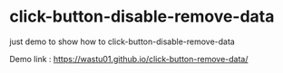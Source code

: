 # click-button-disable-remove-data
 just demo to show how to click-button-disable-remove-data

 Demo link : https://wastu01.github.io/click-button-remove-data/

